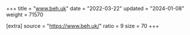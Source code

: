 +++
title = "www.beh.uk"
date = "2022-03-22"
updated = "2024-01-08"
weight = 71570

[extra]
source = "https://www.beh.uk/"
ratio = 9
size = 70
+++
